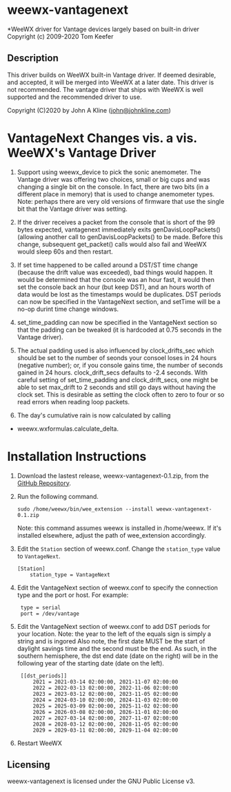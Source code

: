 # weewx-vantagenext
*WeeWX driver for Vantage devices largely based on built-in driver Copyright (c) 2009-2020 Tom Keefer

## Description

This driver builds on WeeWX built-in Vantage driver.  If deemed desirable, and accepted,
it will be merged into WeeWX at a later date.  This driver is not recommended.  The
vantage driver that ships with WeeWX is well supported and the recommended driver to use.

Copyright (C)2020 by John A Kline (john@johnkline.com)

# VantageNext Changes vis. a vis. WeeWX's Vantage Driver

1. Support using weewx_device to pick the sonic anemometer.  The Vantage
   driver was offering two choices, small or big cups and was changing
   a single bit on the console.  In fact, there are two bits (in a different
   place in memory) that is used to change anemometer types.  Note:  perhaps
   there are very old versions of firmware that use the single bit that
   the Vantage driver was setting.

1. If the driver receives a packet from the console that is short of the 99 bytes
   expected, vantagenext immediately exits genDavisLoopPackets() (allowing
   another call to genDavisLoopPackets() to be made.  Before this change,
   subsequent get_packet() calls would also fail and WeeWX would sleep 60s
   and then restart.

1. If set time happened to be called around a DST/ST time change (because
   the drift value was exceeded), bad things would happen.  It would be
   determined that the console was an hour fast, it would then set the
   console back an hour (but keep DST), and an hours worth of data would
   be lost as the timestamps would be duplicates.  DST periods can now
   be specified in the VantageNext section, and setTime will be a no-op
   durint time change windows.

1. set_time_padding can now be specified in the VantageNext section
   so that the padding can be tweaked (it is hardcoded at 0.75 seconds
   in the Vantage driver).

1. The actual padding used is also influenced by clock_drifts_sec which
   should be set to the number of seonds your consoel loses in 24 hours
   (negative number); or, if you console gains time, the number of seconds
   gained in 24 hours.  clock_drift_secs defaults to -2.4 seconds.  With
   careful setting of set_time_padding and clock_drift_secs, one might
   be able to set max_drift to 2 seconds and still go days without
   having the clock set.  This is desirable as setting the clock often
   to zero to four or so read errors when reading loop packets.

1. The day's cumulative rain is now calculated by calling
-   weewx.wxformulas.calculate_delta.

# Installation Instructions

1. Download the lastest release, weewx-vantagenext-0.1.zip, from the
   [GitHub Repository](https://github.com/chaunceygardiner/weewx-vantagenext).

1. Run the following command.

   `sudo /home/weewx/bin/wee_extension --install weewx-vantagenext-0.1.zip`

   Note: this command assumes weewx is installed in /home/weewx.  If it's installed
   elsewhere, adjust the path of wee_extension accordingly.

1. Edit the `Station` section of weewx.conf.  Change the `station_type` value
   to `VantageNext`.

   ```
   [Station]
       station_type = VantageNext
   ```

1. Edit the VantageNext section of weewx.conf to specify the connection type
   and the port or host.  For example:
   ```
    type = serial
    port = /dev/vantage
   ```

1. Edit the VantageNext section of weewx.conf to add DST periods for your
   location.  Note: the year to the left of the equals sign is simply a
   string and is ingored  Also note, the first date MUST be the start
   of daylight savings time and the second must be the end.  As such, in
   the southern hemisphere, the dst end date (date on the right) will be
   in the following year of the starting date (date on the left).
   ```
    [[dst_periods]]
        2021 = 2021-03-14 02:00:00, 2021-11-07 02:00:00
        2022 = 2022-03-13 02:00:00, 2022-11-06 02:00:00
        2023 = 2023-03-12 02:00:00, 2023-11-05 02:00:00
        2024 = 2024-03-10 02:00:00, 2024-11-03 02:00:00
        2025 = 2025-03-09 02:00:00, 2025-11-02 02:00:00
        2026 = 2026-03-08 02:00:00, 2026-11-01 02:00:00
        2027 = 2027-03-14 02:00:00, 2027-11-07 02:00:00
        2028 = 2028-03-12 02:00:00, 2028-11-05 02:00:00
        2029 = 2029-03-11 02:00:00, 2029-11-04 02:00:00
   ```

1. Restart WeeWX

## Licensing

weewx-vantagenext is licensed under the GNU Public License v3.

